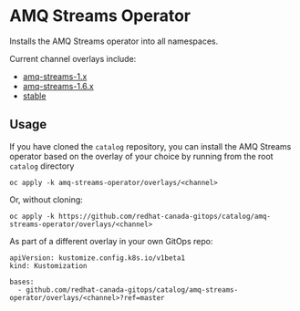 # AMQ Streams Operator

Installs the AMQ Streams operator into all namespaces.

Current channel overlays include:
* [amq-streams-1.x](overlays/1.x)
* [amq-streams-1.6.x](overlays/1.6.x)
* [stable](overlays/stable)

## Usage

If you have cloned the `catalog` repository, you can install the AMQ Streams operator based on the overlay of your choice by running from the root `catalog` directory

```
oc apply -k amq-streams-operator/overlays/<channel>
```

Or, without cloning:

```
oc apply -k https://github.com/redhat-canada-gitops/catalog/amq-streams-operator/overlays/<channel>
```

As part of a different overlay in your own GitOps repo:

```
apiVersion: kustomize.config.k8s.io/v1beta1
kind: Kustomization

bases:
  - github.com/redhat-canada-gitops/catalog/amq-streams-operator/overlays/<channel>?ref=master
```
